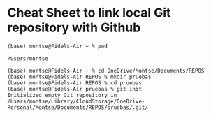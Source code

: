 # Cheat Sheet to link local Git repository with Github

```console
(base) montse@Fidels-Air ~ % pwd  
```

    /Users/montse  

    (base) montse@Fidels-Air ~ % cd OneDrive/Montse/Documents/REPOS  
    (base) montse@Fidels-Air REPOS % mkdir pruebas  
    (base) montse@Fidels-Air REPOS % cd pruebas  
    (base) montse@Fidels-Air pruebas % git init  
    Initialized empty Git repository in /Users/montse/Library/CloudStorage/OneDrive-Personal/Montse/Documents/REPOS/pruebas/.git/  

